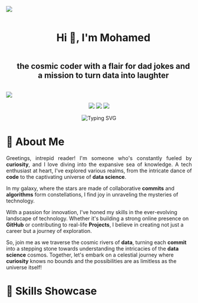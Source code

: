 <!--horizontal divider(gradiant)-->
<img src="https://user-images.githubusercontent.com/73097560/115834477-dbab4500-a447-11eb-908a-139a6edaec5c.gif">

<!--h1 without bottom border-->
<div id="user-content-toc">
  <ul align="center">
    <summary><h1 style="display: inline-block">Hi 👋, I'm Mohamed</h1>
    <h2 style="display: inline-block"> the cosmic coder with a flair for dad jokes and a mission to turn data into laughter</h2></summary></summary>
  </ul>
</div>
<img src="https://user-images.githubusercontent.com/73097560/115834477-dbab4500-a447-11eb-908a-139a6edaec5c.gif">

<p align="center">
  <img src="https://t3.ftcdn.net/jpg/02/42/83/38/360_F_242833857_rsLAXVpWoSsKMOt9n5BCb4IRdNRupQ8X.jpg">
  <img src="https://github-readme-stats.vercel.app/api?username=mohameddhibi">
  <img src="https://github-readme-stats.vercel.app/api/top-langs/?username=mohameddhibi&layout=donut">
</p>


<p align="center">
  <img src="https://readme-typing-svg.demolab.com?font=Fira+Code&weight=900&size=14&pause=1000&color=000000FF&multiline=true&width=1200&height=101&lines=Welcome+to+my+galaxy+where+data+flows+like+cosmic+rivers%2C+algorithms+are+the+constellations+guiding+our+insights%2C+and+each+commit+is+a+step+in+unraveling+;the+mysteries+of+the+data+science+cosmos.+Join+me+on+this+celestial+journey+of+exploration+and+discovery." alt="Typing SVG">
</p>

<h1 align="left">🚀 About Me</h1>

<p align="justify">Greetings, intrepid reader! I'm someone who's constantly fueled by <b>curiosity</b>, and I love diving into the expansive sea of knowledge. A tech enthusiast at heart, I've explored various realms, from the intricate dance of <b>code</b> to the captivating universe of <b>data science</b>.

In my galaxy, where the stars are made of collaborative <b>commits</b> and <b>algorithms</b> form constellations, I find joy in unraveling the mysteries of technology.

With a passion for innovation, I've honed my skills in the ever-evolving landscape of technology. Whether it's building a strong online presence on <b>GitHub</b> or contributing to real-life <b>Projects</b>, I believe in creating not just a career but a journey of exploration.

So, join me as we traverse the cosmic rivers of <b>data</b>, turning each <b>commit</b> into a stepping stone towards understanding the intricacies of the <b>data science</b> cosmos. Together, let's embark on a celestial journey where <b>curiosity</b> knows no bounds and the possibilities are as limitless as the universe itself!</p>

<h1 align="left">🧠 Skills Showcase</h1>
<!--
**MohamedDhibi/mohameddhibi** is a ✨ _special_ ✨ repository because its `README.md` (this file) appears on your GitHub profile.

Here are some ideas to get you started:

- 🔭 I’m currently working on ...
- 🌱 I’m currently learning ...
- 👯 I’m looking to collaborate on ...
- 🤔 I’m looking for help with ...
- 💬 Ask me about ...
- 📫 How to reach me: ...
- 😄 Pronouns: ...
- ⚡ Fun fact: ...
-->
